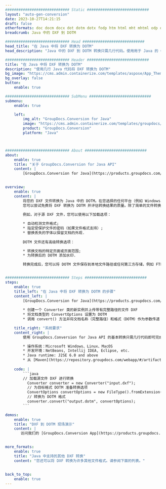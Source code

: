 ```yaml
---
############################# Static ############################
layout: "auto-gen-conversion"
date: 2023-10-27T14:21:15
draft: false
otherformats: doc docm docx dot dotm dotx fodp htm html mht mhtml odp odt otp pot potm potx pps ppsm ppsx ppt pptm pptx rtf
breadcrumb: Java 中的 DXF 到 DOTM

############################# Head ############################
head_title: "在 Java 中将 DXF 转换为 DOTM"
head_description: "Java 中的 DXF 到 DOTM 转换只需几行代码。使用用于 Java 的 GroupDocs 文档转换 API 转换 160 多种文件格式"

############################# Header ############################
title: "在 Java 中将 DXF 转换为 DOTM"
description: "使用几行 Java 代码将 DXF 转换为 DOTM"
bg_image: "https://cms.admin.containerize.com/templates/aspose/App_Themes/V3/images/bg/header1.png"
bg_overlay: false
button:
    enable: true

############################# SubMenu ############################
submenu:
    enable: true

    left:
        img_alt: "GroupDocs.Conversion for Java"
        image: "https://cms.admin.containerize.com/templates/groupdocs/images/product-logos/90x90-noborder/groupdocs-conversion-java.png"
        product: "GroupDocs.Conversion"
        platform: "Java"



############################# About ############################
about:
    enable: true
    title: "关于 GroupDocs.Conversion for Java API"
    content: |
        [GroupDocs.Conversion for Java](https://products.groupdocs.com/conversion/java/) 是一种高级文件格式转换 API，用于在 Microsoft Office、OpenDocument、PDF、HTML、电子邮件、CAD 等流行图像和文档格式之间进行转换。只需几行代码即可完成更多工作。本机 API 会自动检测原始文档的格式，并提供许多选项来自定义转换后的文档。除了从文档中提取信息的功能外，它还默认支持将转换结果缓存到本地磁盘。但是，任何类型的缓存存储都可以通过实施适当的接口来支持 - Amazon S3、Dropbox、Google Drive、Windows Azure、Reddis 或任何其他接口。
    

overview:
    enable: true
    content: |
        将您的 DXF 文件转换为 Java 中的 DOTM。在您选择的任何平台（例如 Windows、Linux、macOS）上，只需几行 Java 代码。
        您可以尝试免费将 DXF 转换为 DOTM 并评估转换结果的质量。除了简单的文件转换脚本外，您还可以尝试更复杂的选项来加载 DXF 源文件并存储 DOTM 输出。 
        
        例如，对于源 DXF 文件，您可以使用以下加载选项：

        * 自动检测文件格式;
        * 指定受保护文件的密码（如果文件格式支持）;
        * 替换丢失的字体以保留文档的外观.
        
        DOTM 文件还有高级转换选项：

        * 转换文档的特定页面或页面范围;
        * 为转换后的 DOTM 添加水印.

        转换完成后，您可以将 DOTM 文件保存到本地文件路径或任何第三方存储，例如 FTP、Amazon S3、Google Drive、Dropbox 等。请注意 - 转换 DXF到 DOTM，您不需要安装任何额外的软件，例如 MS Office、Open Office、Adobe Acrobat Reader 等。


############################# Steps ############################
steps:
    enable: true
    title_left: "在 Java 中将 DXF 转换为 DOTM 的步骤"
    content_left: |
        [GroupDocs.Conversion for Java](https://products.groupdocs.com/conversion/java/) 允许开发人员使用几行代码轻松地将 DXF 文件转换为 DOTM。
        
        * 创建一个 Converter 类的新实例并上传带有完整路径的文件 DXF
        * 将文档类型的 ConvertOptions 设置为 DOTM
        * 调用 convert() 方法并将文档名称（完整路径）和格式（DOTM）作为参数传递

    title_right: "系统要求"
    content_right: |
        使用 GroupDocs.Conversion for Java API 的基本转换只需几行代码即可完成。所有主要平台和操作系统都支持我们的 API。在执行以下代码之前，请确保您的系统上安装了以下先决条件。

        * 操作系统：Microsoft Windows、Linux、MacOS
        * 开发环境：NetBeans, Intellij IDEA, Eclipse, etc.
        * Java runtime: J2SE 6.0 and above
        * 从 [Maven](https://repository.groupdocs.com/webapp/#/artifacts/browse/tree/General/repo/com/groupdocs/groupdocs-conversion) 获取最新的 GroupDocs.Conversion for Java
         
    code: |
        ```java    
        // 加载源文件 DXF 进行转换
          Converter converter = new Converter("input.dxf");
          // 为目标格式 DOTM 准备转换选项
          ConvertOptions convertOptions = new FileType().fromExtension("dotm").getConvertOptions();
          // 转换为 DOTM 格式
          converter.convert("output.dotm", convertOptions);
        ```

demos:
    enable: true
    title: "DXF 到 DOTM 现场演示"
    content: |
       访问我们的 [GroupDocs.Conversion App](https://products.groupdocs.app/conversion/family) 网站并立即尝试 DXF 到 DOTM 转换。免费演示具有以下好处
          

more_formats:
    enable: true
    title: "Java 中支持的其他 DXF 转换"
    content: "您还可以将 DXF 转换为许多其他文件格式。请参阅下面的列表。"
       
       
back_to_top:
    enable: true
---
```

